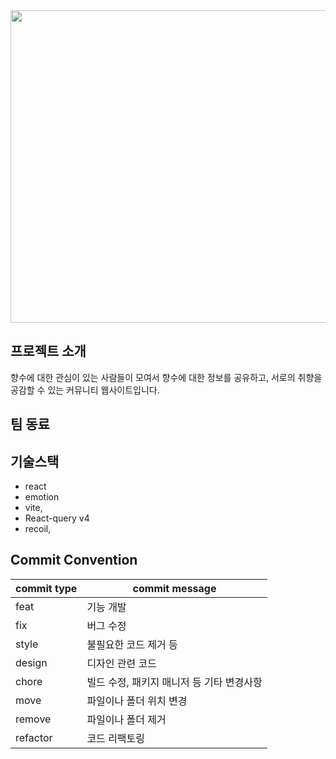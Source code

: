 
<img src="https://github.com/read-a-perfume/frontend/assets/71584114/f56a95ad-6095-45c1-a631-e20366554f66" width="800px" height="500px"/>

## 프로젝트 소개
향수에 대한 관심이 있는 사람들이 모여서 향수에 대한 정보를 공유하고, 서로의 취향을 공감할 수 있는 커뮤니티 웹사이트입니다.

## 팀 동료

## 기술스택

- react
- emotion
- vite,
- React-query v4
- recoil,

## Commit Convention

| commit type | commit message                            |
| ----------- | ----------------------------------------- |
| feat        | 기능 개발                                 |
| fix         | 버그 수정                                 |
| style       | 불필요한 코드 제거 등                     |
| design      | 디자인 관련 코드                          |
| chore       | 빌드 수정, 패키지 매니저 등 기타 변경사항 |
| move        | 파일이나 폴더 위치 변경                   |
| remove      | 파일이나 폴더 제거                        |
| refactor    | 코드 리팩토링                             |
